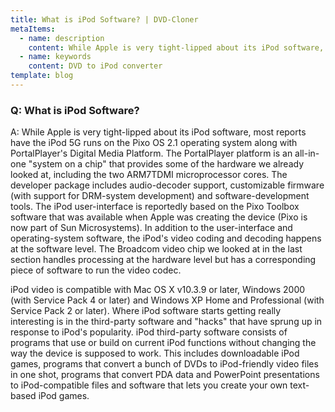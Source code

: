 ```yaml
---
title: What is iPod Software? | DVD-Cloner
metaItems:
  - name: description
    content: While Apple is very tight-lipped about its iPod software, most reports have the iPod 5G runs on the Pixo OS 2.1 operating system along with PortalPlayer's Digital Media Platform. The PortalPlayer platform is an all-in-one "system on a chip" that provides some of the hardware we already looked at, including the two ARM7TDMI microprocessor cores. The developer package includes audio-decoder support, customizable firmware (with support for DRM-system development) and software-development tools.
  - name: keywords
    content: DVD to iPod converter
template: blog     
---
```


### Q: What is iPod Software?

A: While Apple is very tight-lipped about its iPod software, most reports have the iPod 5G runs on the Pixo OS 2.1 operating system along with PortalPlayer's Digital Media Platform. The PortalPlayer platform is an all-in-one "system on a chip" that provides some of the hardware we already looked at, including the two ARM7TDMI microprocessor cores. The developer package includes audio-decoder support, customizable firmware (with support for DRM-system development) and software-development tools. The iPod user-interface is reportedly based on the Pixo Toolbox software that was available when Apple was creating the device (Pixo is now part of Sun Microsystems). In addition to the user-interface and operating-system software, the iPod's video coding and decoding happens at the software level. The Broadcom video chip we looked at in the last section handles processing at the hardware level but has a corresponding piece of software to run the video codec.

iPod video is compatible with Mac OS X v10.3.9 or later, Windows 2000 (with Service Pack 4 or later) and Windows XP Home and Professional (with Service Pack 2 or later). Where iPod software starts getting really interesting is in the third-party software and "hacks" that have sprung up in response to iPod's popularity. iPod third-party software consists of programs that use or build on current iPod functions without changing the way the device is supposed to work. This includes downloadable iPod games, programs that convert a bunch of DVDs to iPod-friendly video files in one shot, programs that convert PDA data and PowerPoint presentations to iPod-compatible files and software that lets you create your own text-based iPod games.
